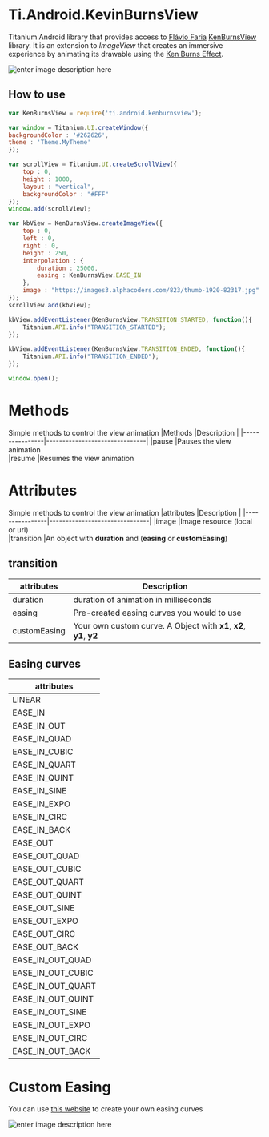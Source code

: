 # Ti.Android.KevinBurnsView

Titanium Android library that provides access to [Flávio Faria](https://github.com/flavioarfaria) [KenBurnsView](https://github.com/flavioarfaria/KenBurnsView) library. It is an extension to *ImageView* that creates an immersive
experience by animating its drawable using the [Ken Burns Effect](https://en.wikipedia.org/wiki/Ken_Burns_effect).

![enter image description here](https://github.com/deckameron/Ti.Android.KevinBurnsView/blob/master/documentation/anim.gif)

## How to use
```javascript
var KenBurnsView = require('ti.android.kenburnsview');

var window = Titanium.UI.createWindow({
backgroundColor : '#262626',
theme : 'Theme.MyTheme'
});

var scrollView = Titanium.UI.createScrollView({
	top : 0,
	height : 1000,
	layout : "vertical",
	backgroundColor : "#FFF"
});
window.add(scrollView);

var kbView = KenBurnsView.createImageView({
	top : 0,
	left : 0,
	right : 0,
	height : 250,
	interpolation : {
		duration : 25000,
		easing : KenBurnsView.EASE_IN
	},
	image : "https://images3.alphacoders.com/823/thumb-1920-82317.jpg"
});
scrollView.add(kbView);

kbView.addEventListener(KenBurnsView.TRANSITION_STARTED, function(){
	Titanium.API.info("TRANSITION_STARTED");
});

kbView.addEventListener(KenBurnsView.TRANSITION_ENDED, function(){
	Titanium.API.info("TRANSITION_ENDED");
});

window.open();
```

# Methods
Simple methods to control the view animation
|Methods                |Description                          |
|----------------|-------------------------------|
|pause			|Pauses the view animation                     
|resume    	|Resumes the view animation     

# Attributes
Simple methods to control the view animation
|attributes                |Description                          |
|----------------|-------------------------------|
|image			|Image resource (local or url)            
|transition    	|An object with **duration** and (**easing** or **customEasing**)  

## transition
|attributes                |Description                          |
|----------------|-------------------------------|
|duration			|duration of animation in milliseconds       
|easing    	|Pre-created easing curves you would to use     
|customEasing| Your own custom curve. A Object with **x1**, **x2**, **y1**, **y2**

## Easing curves
|attributes      | 
|----------------|
|LINEAR			
|EASE_IN    	
|EASE_IN_OUT    
|EASE_IN_QUAD    	
|EASE_IN_CUBIC   
|EASE_IN_QUART    	
|EASE_IN_QUINT    
|EASE_IN_SINE    
|EASE_IN_EXPO    
|EASE_IN_CIRC    	
|EASE_IN_BACK    
|EASE_OUT
|EASE_OUT_QUAD
|EASE_OUT_CUBIC
|EASE_OUT_QUART
|EASE_OUT_QUINT
|EASE_OUT_SINE
|EASE_OUT_EXPO
|EASE_OUT_CIRC
|EASE_OUT_BACK
|EASE_IN_OUT_QUAD
|EASE_IN_OUT_CUBIC
|EASE_IN_OUT_QUART
|EASE_IN_OUT_QUINT
|EASE_IN_OUT_SINE
|EASE_IN_OUT_EXPO
|EASE_IN_OUT_CIRC
|EASE_IN_OUT_BACK


# Custom Easing
You can use [this website](https://matthewlein.com/tools/ceaser) to create your own easing curves
       
![enter image description here](https://github.com/deckameron/Ti.Android.KevinBurnsView/blob/master/documentation/easing.png)

